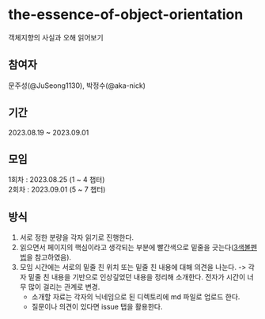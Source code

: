 # the-essence-of-object-orientation
객체지향의 사실과 오해 읽어보기

## 참여자
문주성(@JuSeong1130), 박정수(@aka-nick)

## 기간
2023.08.19 ~ 2023.09.01 

## 모임 
1회차 : 2023.08.25 (1 ~ 4 챕터)  
2회차 : 2023.09.01 (5 ~ 7 챕터)

## 방식
1. 서로 정한 분량을 각자 읽기로 진행한다. 
2. 읽으면서 페이지의 핵심이라고 생각되는 부분에 빨간색으로 밑줄을 긋는다([3색볼펜법](https://web.archive.org/web/20230330021048/http://agile.egloos.com/3684946)을 참고하였음).
3. 모임 시간에는 서로의 밑줄 친 위치 또는 밑줄 친 내용에 대해 의견을 나눈다. -> 각자 밑줄 친 내용을 기반으로 인상깊었던 내용을 정리해 소개한다. 전자가 시간이 너무 많이 걸리는 관계로 변경.
    - 소개할 자료는 각자의 닉네임으로 된 디렉토리에 md 파일로 업로드 한다.
    - 질문이나 의견이 있다면 issue 탭을 활용한다.
